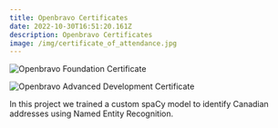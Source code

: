 ```yaml
---
title: Openbravo Certificates
date: 2022-10-30T16:51:20.161Z
description: Openbravo Certificates
image: /img/certificate_of_attendance.jpg
---
```

![Openbravo Foundation Certificate](/img/certificate_of_achievement.jpg "Openbravo Foundation Certificate")

![Openbravo Advanced Development Certificate](/img/certificate_of_attendance.jpg "Openbravo Advanced Development Certificate")

In this project we trained a custom spaCy model to identify Canadian addresses using Named Entity Recognition.
